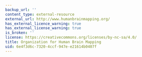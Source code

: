 ```yaml
---
backup_url: ''
content_type: external-resource
external_url: http://www.humanbrainmapping.org/
has_external_licence_warning: true
has_external_license_warning: true
is_broken: ''
license: https://creativecommons.org/licenses/by-nc-sa/4.0/
title: Organization for Human Brain Mapping
uid: 6e4f3d6c-7320-4ccf-947e-e21614b0407f
---
```

